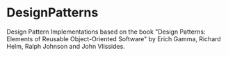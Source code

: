 # DesignPatterns
Design Pattern Implementations based on the book "Design Patterns: Elements of Reusable Object-Oriented Software" by Erich Gamma, Richard Helm, Ralph Johnson and John Vlissides.
